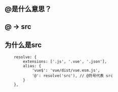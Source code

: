 ## @是什么意思？

## @ -> src

## 为什么是src

```
    resolve: {
        extensions: ['.js', '.vue', '.json'],
        alias: {
            'vue$': 'vue/dist/vue.esm.js',
            '@': resolve('src'), // @符号代表 src
        }
    },
```